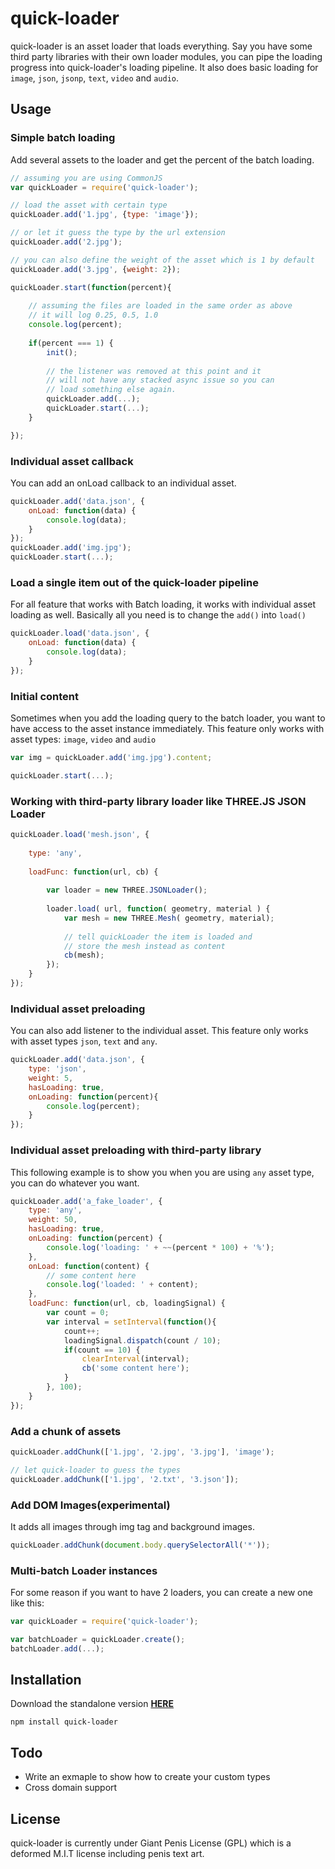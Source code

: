 # quick-loader

quick-loader is an asset loader that loads everything. Say you have some third party libraries with their own loader modules, you can pipe the loading progress into quick-loader's loading pipeline. It also does basic loading for `image`, `json`, `jsonp`, `text`, `video` and `audio`.

## Usage

### Simple batch loading

Add several assets to the loader and get the percent of the batch loading.

```js
// assuming you are using CommonJS
var quickLoader = require('quick-loader');

// load the asset with certain type
quickLoader.add('1.jpg', {type: 'image'});

// or let it guess the type by the url extension
quickLoader.add('2.jpg');

// you can also define the weight of the asset which is 1 by default
quickLoader.add('3.jpg', {weight: 2});

quickLoader.start(function(percent){
    
    // assuming the files are loaded in the same order as above
    // it will log 0.25, 0.5, 1.0
    console.log(percent);
    
    if(percent === 1) {
        init();
        
        // the listener was removed at this point and it
        // will not have any stacked async issue so you can
        // load something else again.
        quickLoader.add(...);
        quickLoader.start(...);
    }

});

```

### Individual asset callback
You can add an onLoad callback to an individual asset.
```js
quickLoader.add('data.json', {
    onLoad: function(data) {
        console.log(data);
    }
});
quickLoader.add('img.jpg');
quickLoader.start(...);

```

### Load a single item out of the quick-loader pipeline
For all feature that works with Batch loading, it works with individual asset loading as well. Basically all you need is to change the `add()` into `load()`
```js
quickLoader.load('data.json', {
    onLoad: function(data) {
        console.log(data);
    }
});

```

### Initial content
Sometimes when you add the loading query to the batch loader, you want to have access to the asset instance immediately. This feature only works with asset types: `image`, `video` and `audio`
```js
var img = quickLoader.add('img.jpg').content;

quickLoader.start(...);

```

### Working with third-party library loader like THREE.JS JSON Loader
```js
quickLoader.load('mesh.json', {
    
    type: 'any',
    
    loadFunc: function(url, cb) {
        
        var loader = new THREE.JSONLoader();
        
        loader.load( url, function( geometry, material ) {
            var mesh = new THREE.Mesh( geometry, material);
            
            // tell quickLoader the item is loaded and
            // store the mesh instead as content
            cb(mesh);
        });
    }
});

```

### Individual asset preloading
You can also add listener to the individual asset. This feature only works with asset types `json`, `text` and `any`.
```js
quickLoader.add('data.json', {
    type: 'json',
    weight: 5,
    hasLoading: true,
    onLoading: function(percent){
        console.log(percent);   
    }
});
```

### Individual asset preloading with third-party library
This following example is to show you when you are using `any` asset type, you can do whatever you want. 
```js
quickLoader.add('a_fake_loader', {
    type: 'any',
    weight: 50,
    hasLoading: true,
    onLoading: function(percent) {
        console.log('loading: ' + ~~(percent * 100) + '%');
    },
    onLoad: function(content) {
        // some content here
        console.log('loaded: ' + content);
    },
    loadFunc: function(url, cb, loadingSignal) {
        var count = 0;
        var interval = setInterval(function(){
            count++;
            loadingSignal.dispatch(count / 10);
            if(count == 10) {
                clearInterval(interval);
                cb('some content here');
            }
        }, 100);
    }
});
```

### Add a chunk of assets
```js
quickLoader.addChunk(['1.jpg', '2.jpg', '3.jpg'], 'image');

// let quick-loader to guess the types
quickLoader.addChunk(['1.jpg', '2.txt', '3.json']);
```

### Add DOM Images(experimental)
It adds all images through img tag and background images.
```js
quickLoader.addChunk(document.body.querySelectorAll('*'));
```

### Multi-batch Loader instances
For some reason if you want to have 2 loaders, you can create a new one like this:
```js
var quickLoader = require('quick-loader');

var batchLoader = quickLoader.create();
batchLoader.add(...);

```


## Installation
Download the standalone version **[HERE](https://raw.githubusercontent.com/edankwan/quick-loader/master/dist/quickLoader.js)**

`npm install quick-loader`


## Todo
 - Write an exmaple to show how to create your custom types
 - Cross domain support


## License
quick-loader is currently under Giant Penis License (GPL) which is a deformed M.I.T license including penis text art.